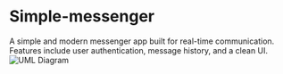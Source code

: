 # Simple-messenger
A simple and modern messenger app built for real-time communication. Features include user authentication, message history, and a clean UI.
![UML Diagram]("C:\Users\Parham\Downloads\UML.png")

